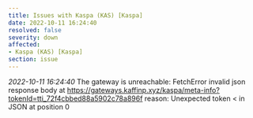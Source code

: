 ```yaml
---
title: Issues with Kaspa (KAS) [Kaspa]
date: 2022-10-11 16:24:40
resolved: false
severity: down
affected:
- Kaspa (KAS) [Kaspa]
section: issue
---
```


*2022-10-11 16:24:40* The gateway is unreachable: FetchError invalid json response body at https://gateways.kaffinp.xyz/kaspa/meta-info?tokenId=tti_72f4cbbed88a5902c78a896f reason: Unexpected token < in JSON at position 0